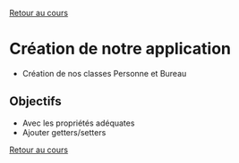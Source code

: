 [Retour au cours](../cours.md)

# Création de notre application

* Création de nos classes Personne et Bureau

## Objectifs

* Avec les propriétés adéquates
* Ajouter getters/setters

[Retour au cours](../cours.md)
